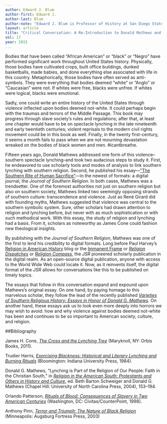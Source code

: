 ```yaml
---
author: Edward J. Blum
author-first: Edward J.
author-last: Blum
author-note: "Edward J. Blum is Professor of History at San Diego State University."
layout: article
title: "Critical Conversation: A Re-Introduction to Donald Mathews and Spectacle Lynchings"
vol: 17
year: 2015
...
```


Bodies that have been called “African American” or “black” or “Negro” have performed significant work throughout United States history. Physically, those bodies have cultivated crops, built office buildings, dunked basketballs, made babies, and done everything else associated with life in this country. Metaphorically, those bodies have often served as anti-symbols. They were everything that bodies deemed “white” or “Anglo” or “Caucasian” were not. If whites were free, blacks were unfree. If whites were logical, blacks were emotional.

Sadly, one could write an entire history of the United States through violence inflected upon bodies deemed not-white. It could perhaps begin with the traumas and terrors of the Middle Passage. This book may progress through slave society’s rules and regulations; after that, at least one chapter would have to be on spectacle lynching in the late nineteenth and early twentieth centuries; violent reprisals to the modern civil rights movement could be in this book as well. Finally, in the twenty first-century, it seems a month fails to pass when we are not mourning devastation wreaked on the bodies of black women and men. #icantbreathe.

Fifteen years ago, Donald Mathews addressed one form of this violence–southern spectacle lynching–and took two audacious steps to study it. First, he endeavored to use scholarly tools and modes of analysis to link southern lynching with southern religion. Second, he published his essay—["The Southern Rite of Human Sacrifice"](http://jsr.fsu.edu/mathews.htm)—in the newest of formats: a digital journal, the *Journal of Southern Religion*. In both cases, Mathews was a trendsetter. One of the foremost authorities not just on southern religion but also on southern society, Mathews linked two seemingly opposing strands of southern culture: transcendence and violence. Just as René Girard did with founding myths, Mathews suggested that violence was central to the southern symbolic system. Sure, other scholars had drawn attention to religion and lynching before, but never with as much sophistication or with such methodical work. With this essay, the study of religion and lynching had a basis. From it, scholars as noteworthy as James Cone could fashion new theological insights.  

By publishing with the *Journal of Southern Religion*, Mathews was one of the first to lend his credibility to digital formats. Long before Paul Harvey’s [Religion in American History](http://usreligion.blogspot.com/) blog or the [Immanent Frame](http://blogs.ssrc.org/tif/) or [*Religion Dispatches*](http://religiondispatches.org/) or [*Religion Compass*](http://religion-compass.com/), the *JSR* pioneered scholarly publication in the digital realm. As an open-source digital publication, anyone with access to the World Wide Web could locate it. Now, as it reinvents itself, the digital format of the *JSR* allows for conversations like this to be published on timely topics.

The essays that follow in this conversation expand and expound upon Mathews’s original essay. On one hand, by paying homage to this marvelous scholar, they follow the lead of the recently published [*Varieties of Southern Religious History: Essays in Honor of Donald G. Mathews*](http://www.sc.edu/uscpress/books/2015/7488.html). On another hand, these essays ask us to look even more deeply into horrors we may wish to avoid: how and why violence against bodies deemed not-white has been and continues to be so important to American society, culture, and religion.


##Bibliography

James H. Cone, [*The Cross and the Lynching Tree*](http://www.orbisbooks.com/the-cross-and-the-lynching-tree.html) (Maryknoll, NY: Orbis Books, 2011).

Trudier Harris, [*Exorcising Blackness: Historical and Literary Lynching and Burning Rituals*](http://www.iupress.indiana.edu/product_info.php?products_id=20193) (Bloomington: Indiana University Press, 1984).

Donald G. Mathews, “Lynching is Part of the Religion of Our People: Faith in the Christian South,” in [*Religion in the American South: Protestants and Others in History and Culture*](http://www.uncpress.unc.edu/browse/book_detail?title_id=1136), ed. Beth Barton Schweiger and Donald G. Mathews (Chapel Hill: University of North Carolina Press, 2004), 153–194.

Orlando Patterson, [*Rituals of Blood: Consequences of Slavery in Two American Centuries*](http://www.basicbooks.com/full-details?isbn=9781582430393) (Washington, DC: Civitas/CounterPoint, 1998).

Anthony Pinn, [*Terror and Triumph: The Nature of Black Religion*](http://store.augsburgfortress.org/store/product/2560/Terror-and-Triumph-The-Nature-of-Black-Religion?c=285662) (Minneapolis: Augsburg Fortress Press, 2003)
